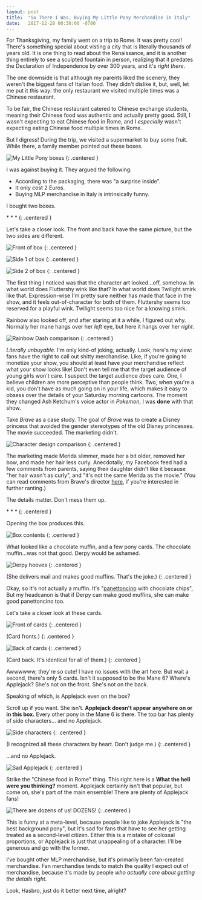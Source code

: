 ```yaml
---
layout: post
title:  "So There I Was, Buying My Little Pony Merchandise in Italy"
date:   2017-12-28 00:30:00 -0700
---
```


For Thanksgiving, my family went on a trip to Rome. It was pretty cool!
There's something special about visting a city that is literally
thousands of years old. It is one thing to read about the Renaissance,
and it is another thing entirely to see a sculpted fountain in person,
realizing that it predates the Declaration of Independence by over
300 years, and it's *right there*.

The one downside is that although
my parents liked the scenery, they weren't the biggest fans of
Italian food. They didn't dislike it, but, well, let me put it this way:
the only restaurant we visited multiple times was a Chinese restaurant.

To be fair, the Chinese restaurant catered to Chinese exchange students,
meaning their Chinese food was authentic and actually pretty good.
Still, I wasn't expecting to eat Chinese food in Rome, and I *especially*
wasn't expecting eating Chinese food multiple times in Rome.

But I digress! During the trip, we visited a supermarket to buy some
fruit. While there, a family member pointed out these boxes.

![My Little Pony boxes](/public/mlp-italy/box_store.jpg)
{: .centered }

I was against buying it. They argued the following.

* According to the packaging, there was "a surprise inside".
* It only cost 2 Euros.
* Buying MLP merchandise in Italy is intrinsically funny.

I bought two boxes.

\* \* \*
{: .centered }

Let's take a closer look. The front and back have the same picture,
but the two sides are different.

![Front of box](/public/mlp-italy/front.jpg)
{: .centered }

![Side 1 of box](/public/mlp-italy/side1.jpg)
{: .centered }

![Side 2 of box](/public/mlp-italy/side2.jpg)
{: .centered }

The first thing I noticed was that the character art looked...off, somehow.
In what world does Fluttershy wink like that? In what world does Twilight
smirk like that. Expression-wise I'm pretty sure neither has made that
face in the show, and it feels out-of-character for both of them.
Fluttershy seems too reserved for a playful wink. Twilight seems too nice for
a knowing smirk.

Rainbow also looked off, and after staring at it a while, I
figured out why. Normally her mane hangs over her *left* eye, but
here it hangs over her *right*.

![Rainbow Dash comparison](/public/mlp-italy/dash_comparison.jpg)
{: .centered }

*Literally unbuyable.* I'm only kind-of joking, actually.
Look, here's my view: fans have the right to call out shitty merchandise.
Like, if you're going to monetize your show, you should at least have your
merchandise reflect what your show looks like!
Don't even tell me that the target audience of young girls won't care.
I suspect the target audience *does* care. One, I believe children
are more perceptive than people think. Two, when you're a kid, you don't
have as much going on in your life, which makes it easy to obsess over the
details of your Saturday morning cartoons. The moment they changed
Ash Ketchum's voice actor in *Pokemon*, I was **done** with that show.

Take *Brave* as a case study.
The goal of *Brave* was to create a Disney princess
that avoided the gender stereotypes of the old Disney princesses.
The movie succeeded. The marketing didn't.

![Character design comparison](/public/mlp-italy/brave.jpg)
{: .centered }

The marketing made Merida slimmer, made her a bit older, removed her
bow, and made her hair less curly. Anecdotally, my Facebook feed had a few
comments from parents, saying their daughter didn't like it because "her
hair wasn't as curly", and "it's not the same Merida as the movie."
(You can read comments from Brave's director
[here](http://www.marinij.com/general-news/20130511/brave-creator-blasts-disney-for-blatant-sexism-in-princess-makeover), if you're interested in further ranting.)

The details matter. Don't mess them up.

\* \* \*
{: .centered }

Opening the box produces this.

![Box contents](/public/mlp-italy/muffin.jpg)
{: .centered }

What looked like a chocolate muffin, and a few pony cards.
The chocolate muffin...was not that good. Derpy would be ashamed.

![Derpy hooves](/public/mlp-italy/derpy.jpg)
{: .centered }

(She delivers mail and makes good muffins. That's the joke.)
{: .centered }

Okay, so it's not actually a muffin. It's
"[panettoncino](https://en.wikipedia.org/wiki/Panettone) with chocolate chips",
But my headcanon is that if Derpy can make good muffins, she can make good
panettoncino too.

Let's take a closer look at these cards.

![Front of cards](/public/mlp-italy/card_fronts.jpg)
{: .centered }

(Card fronts.)
{: .centered }

![Back of cards](/public/mlp-italy/card_backs.jpg)
{: .centered }

(Card back. It's identical for all of them.)
{: .centered }

Awwwwww, they're so cute! I have no issues with the art here. But wait a
second, there's only 5 cards. Isn't it supposed to be the Mane 6?
Where's Applejack? She's not on the front. She's not on the back.

Speaking of which, is Applejack even on the box?

Scroll up if you want. She isn't.
**Applejack doesn't appear anywhere on or in this box.** Every other
pony in the Mane 6 is there. The top bar has plenty of side characters...
and no Applejack.

![Side characters](/public/mlp-italy/sidecharacters.jpg)
{: .centered }

(I recognized all these characters by heart. Don't judge me.)
{: .centered }

...and no Applejack.

![Sad Applejack](/public/mlp-italy/sad_applejack.png)
{: .centered }

Strike the "Chinese food in Rome" thing. This right here is
a **What the hell were you thinking?** moment.
Applejack certainly isn't that popular, but come on,
she's part of the main ensemble! There are plenty of Applejack fans!

![There are dozens of us! DOZENS!](/public/mlp-italy/dozens.gif)
{: .centered }

This is funny at a meta-level,
because people like to joke Applejack is "the best background pony",
but it's sad for fans that have to see her getting
treated as a second-level citizen.
Either this is a mistake of colossal proportions, or Applejack is
just that unappealing of a character. I'll be generous and go with
the former.

I've bought other MLP merchandise, but it's primarily been
fan-created merchandise. Fan merchandise tends to match the quality
I expect out of merchandise, because it's made by people *who actually care
about getting the details right.*

Look, Hasbro, just do it better next time, alright?
